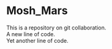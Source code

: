 # Mosh_Mars
This is a repository on git collaboration.  
A new line of code.  
Yet another line of code. 
